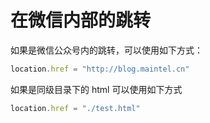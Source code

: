 # 在微信内部的跳转

如果是微信公众号内的跳转，可以使用如下方式：

```js
location.href = "http://blog.maintel.cn"
```

如果是同级目录下的 html 可以使用如下方式

```js
location.href = "./test.html"
```